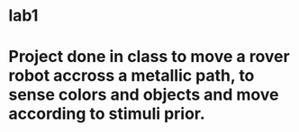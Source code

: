 # lab1
# Project done in class to move a rover robot accross a metallic path, to sense colors and objects and move according to stimuli prior.
